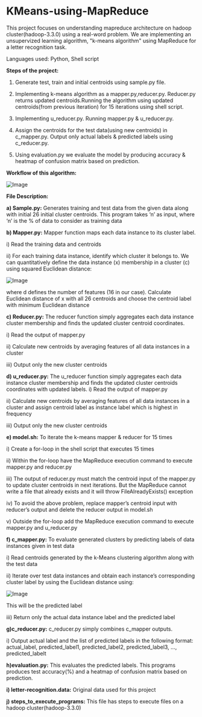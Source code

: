 # KMeans-using-MapReduce

This project focuses on understanding mapreduce architecture on hadoop cluster(hadoop-3.3.0) using a real-word problem. We are implementing an unsupervized learning algorithm, "k-means algorithm" using MapReduce for a letter recognition task. 

Languages used: Python, Shell script

**Steps of the project:**

1) Generate test, train and initial centroids using sample.py file.

2) Implementing k-means algorithm as a mapper.py,reducer.py. Reducer.py returns updated centroids.Running the algorithm using updated centroids(from previous iteration) for 15 iterations using shell script.

3) Implementing u_reducer.py. Running mapper.py & u_reducer.py.

4) Assign the centroids for the test data(using new centroids) in c_mapper.py. Output only actual labels & predicted labels using c_reducer.py.

5) Using evaluation.py we evaluate the model by producing accuracy & heatmap of confusion matrix based on prediction.

**Workflow of this algorithm:**

![Image](https://github.com/sindhusheri97/KMeans_Map_Reduce/blob/main/workflow.png)

**File Description:**

**a) Sample.py:** Generates training and test data from the given data along with initial 26 initial cluster centroids. This program takes ‘n’ as input, where ‘n’ is the % of data to consider as training data

**b) Mapper.py:** Mapper function maps each data instance to its cluster label.

i) Read the training data and centroids

ii) For each training data instance, identify which cluster it belongs to. We can quantitatively define the data instance (x) membership in a cluster (c) using squared Euclidean distance: 

![Image](http://github.com/sindhusheri97/KMeans_Map_Reduce/blob/main/eucledian%20distance.png)

where d defines the number of features (16 in our case). Calculate Euclidean distance of x with all 26 centroids and choose the centroid label with minimum Euclidean distance

**c) Reducer.py:** The reducer function simply aggregates each data instance cluster membership and finds the updated cluster centroid coordinates.

i) Read the output of mapper.py

ii) Calculate new centroids by averaging features of all data instances in a cluster

iii) Output only the new cluster centroids

**d) u_reducer.py:** The u_reducer function simply aggregates each data instance cluster membership and finds the updated cluster centroids coordinates with updated labels.
i) Read the output of mapper.py

ii) Calculate new centroids by averaging features of all data instances in a cluster and assign centroid label as instance label which is highest in frequency

iii) Output only the new cluster centroids

**e) model.sh:** To iterate the k-means mapper & reducer for 15 times

i) Create a for-loop in the shell script that executes 15 times

ii) Within the for-loop have the MapReduce execution command to execute mapper.py and reducer.py

iii) The output of reducer.py must match the centroid input of the mapper.py to update cluster centroids in next iterations. But the MapReduce cannot write a file that already exists and it will throw FileAlreadyExists() exception

iv) To avoid the above problem, replace mapper’s centroid input with reducer’s output and delete the reducer output in model.sh

v) Outside the for-loop add the MapReduce execution command to execute mapper.py and u_reducer.py

**f) c_mapper.py:** To evaluate generated clusters by predicting labels of data instances given in test data

i) Read centroids generated by the k-Means clustering algorithm along with the test data

ii) Iterate over test data instances and obtain each instance’s corresponding cluster label by using the Euclidean distance using: 

![Image](http://github.com/sindhusheri97/KMeans_Map_Reduce/blob/main/eucledian%20distance.png)

This will be the predicted label

iii) Return only the actual data instance label and the predicted label

**g)c_reducer.py:** c_reducer.py simply combines c_mapper outputs.

i) Output actual label and the list of predicted labels in the following format: actual_label, predicted_label1, predicted_label2, predicted_label3, …, predicted_labelt

**h)evaluation.py:** This evaluates the predicted labels. This programs produces test accuracy(%) and a heatmap of confusion matrix based on prediction.

**i) letter-recognition.data:** Original data used for this project

**j) steps_to_execute_programs:** This file has steps to execute files on a hadoop cluster(hadoop-3.3.0)


